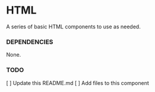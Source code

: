 # HTML
A series of basic HTML components to use as needed.

### DEPENDENCIES
None.

### TODO
[ ] Update this README.md
[ ] Add files to this component